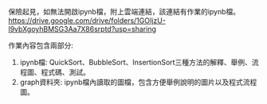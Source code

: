 保險起見，如無法開啟ipynb檔，附上雲端連結，該連結有作業的ipynb檔。
https://drive.google.com/drive/folders/1GOIjzU-l9vbXgoyhBMSG3Aa7X86srptd?usp=sharing

作業內容包含兩部分:
1. ipynb檔: QuickSort、BubbleSort、InsertionSort三種方法的解釋、舉例、流程圖、程式碼、測試。
2. graph資料夾: ipynb檔內讀取的圖檔，包含方便舉例說明的圖片以及程式流程圖。

